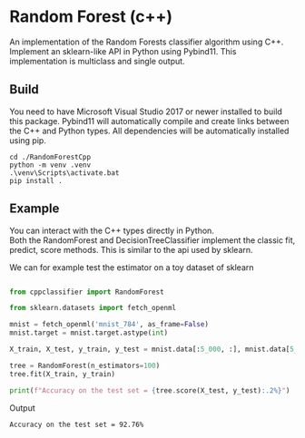 # Random Forest (c++)

An implementation of the Random Forests classifier algorithm using C++.
Implement an sklearn-like API in Python using Pybind11.
This implementation is multiclass and single output.

## Build
You need to have Microsoft Visual Studio 2017 or newer installed to build this package.
Pybind11 will automatically compile and create links between the C++ and Python types.
All dependencies will be automatically installed using pip.

```
cd ./RandomForestCpp
python -m venv .venv
.\venv\Scripts\activate.bat
pip install .
```

## Example

You can interact with the C++ types directly in Python.<br />
Both the RandomForest and DecisionTreeClassifier implement the classic fit, predict, score methods.
This is similar to the api used by sklearn.

We can for example test the estimator on a toy dataset of sklearn

```python

from cppclassifier import RandomForest

from sklearn.datasets import fetch_openml

mnist = fetch_openml('mnist_784', as_frame=False)
mnist.target = mnist.target.astype(int)

X_train, X_test, y_train, y_test = mnist.data[:5_000, :], mnist.data[5_000:10_000, :], mnist.target[:5_000], mnist.target[5_000:10_000]

tree = RandomForest(n_estimators=100)
tree.fit(X_train, y_train)

print(f"Accuracy on the test set = {tree.score(X_test, y_test):.2%}")
```

Output
```
Accuracy on the test set = 92.76%
```
